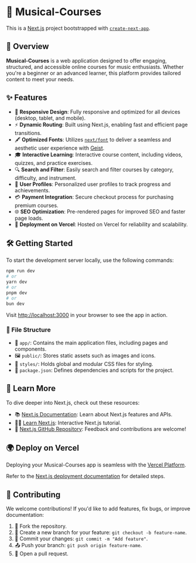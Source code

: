 # 🎵 Musical-Courses  

This is a [Next.js](https://nextjs.org) project bootstrapped with [`create-next-app`](https://nextjs.org/docs/app/api-reference/cli/create-next-app).  

## 🌟 Overview  

**Musical-Courses** is a web application designed to offer engaging, structured, and accessible online courses for music enthusiasts. Whether you're a beginner or an advanced learner, this platform provides tailored content to meet your needs.  

## ✨ Features  

- 📱 **Responsive Design**: Fully responsive and optimized for all devices (desktop, tablet, and mobile).  
- ⚡ **Dynamic Routing**: Built using Next.js, enabling fast and efficient page transitions.  
- 🖋️ **Optimized Fonts**: Utilizes [`next/font`](https://nextjs.org/docs/app/building-your-application/optimizing/fonts) to deliver a seamless and aesthetic user experience with [Geist](https://vercel.com/font).  
- 🎓 **Interactive Learning**: Interactive course content, including videos, quizzes, and practice exercises.  
- 🔍 **Search and Filter**: Easily search and filter courses by category, difficulty, and instrument.  
- 👤 **User Profiles**: Personalized user profiles to track progress and achievements.  
- 💳 **Payment Integration**: Secure checkout process for purchasing premium courses.  
- 🌐 **SEO Optimization**: Pre-rendered pages for improved SEO and faster page loads.  
- 🚀 **Deployment on Vercel**: Hosted on Vercel for reliability and scalability.  

## 🛠️ Getting Started  

To start the development server locally, use the following commands:  

```bash  
npm run dev  
# or  
yarn dev  
# or  
pnpm dev  
# or  
bun dev  
```  

Visit [http://localhost:3000](http://localhost:3000) in your browser to see the app in action.  

### 📂 File Structure  

- 📁 `app/`: Contains the main application files, including pages and components.  
- 🖼️ `public/`: Stores static assets such as images and icons.  
- 🎨 `styles/`: Holds global and modular CSS files for styling.  
- 📜 `package.json`: Defines dependencies and scripts for the project.  

## 📖 Learn More  

To dive deeper into Next.js, check out these resources:  

- 📚 [Next.js Documentation](https://nextjs.org/docs): Learn about Next.js features and APIs.  
- 🧑‍💻 [Learn Next.js](https://nextjs.org/learn): Interactive Next.js tutorial.  
- 🌟 [Next.js GitHub Repository](https://github.com/vercel/next.js): Feedback and contributions are welcome!  

## 🌍 Deploy on Vercel  

Deploying your Musical-Courses app is seamless with the [Vercel Platform](https://vercel.com/new?utm_medium=default-template&filter=next.js&utm_source=create-next-app&utm_campaign=create-next-app-readme).  

Refer to the [Next.js deployment documentation](https://nextjs.org/docs/app/building-your-application/deploying) for detailed steps.  

## 🤝 Contributing  

We welcome contributions! If you'd like to add features, fix bugs, or improve documentation:  

1. 🍴 Fork the repository.  
2. 🌿 Create a new branch for your feature: `git checkout -b feature-name`.  
3. 💾 Commit your changes: `git commit -m "Add feature"`.  
4. 📤 Push your branch: `git push origin feature-name`.  
5. 🔄 Open a pull request.  
